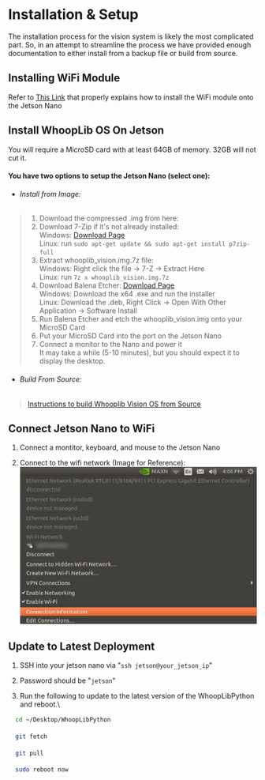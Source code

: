 
# Installation & Setup

The installation process for the vision system is likely the most complicated part. So, in an attempt to streamline the process
we have provided enough documentation to either install from a backup file or build from source.

## Installing WiFi Module

Refer to [This Link](https://kb.vex.com/hc/en-us/articles/360048489132-Installing-the-Intel-Dual-Band-Wi-Fi-and-Antennas-for-VEX-AI) that
properly explains how to install the WiFi module onto the Jetson Nano

## Install WhoopLib OS On Jetson

You will require a MicroSD card with at least 64GB of memory. 32GB will not cut it.

#### You have two options to setup the Jetson Nano (select one):

- ###### Install from Image:
> 1. Download the compressed .img from here:
> 2. Download 7-Zip if it's not already installed:\
> Windows: [Download Page](https://www.7-zip.org/download.html)\
> Linux: run ```sudo apt-get update && sudo apt-get install p7zip-full```
> 3. Extract whooplib_vision.img.7z file:\
> Windows: Right click the file -> 7-Z -> Extract Here\
> Linux: run ```7z x whooplib_vision.img.7z```
> 4. Download Balena Etcher: [Download Page](https://github.com/balena-io/etcher/releases/)\
> Windows: Download the x64 .exe and run the installer\
> Linux: Download the .deb, Right Click -> Open With Other Application -> Software Install
> 5. Run Balena Etcher and etch the whooplib_vision.img onto your MicroSD Card
> 6. Put your MicroSD Card into the port on the Jetson Nano
> 7. Connect a monitor to the Nano and power it\
> It may take a while (5-10 minutes), but you should expect it to display the desktop.

- ###### Build From Source:
> [Instructions to build Whooplib Vision OS from Source](https://docs.google.com/document/d/1R466WGGEFfLnCq74Ui_tFQveaQ1RHnSQTE2j4t9e8I4/edit?usp=sharing)

## Connect Jetson Nano to WiFi

1. Connect a montitor, keyboard, and mouse to the Jetson Nano

2. Connect to the wifi network (Image for Reference):\
![Image](../images/JetsonWifi.png)


## Update to Latest Deployment

1. SSH into your jetson nano via "```ssh jetson@your_jetson_ip```"

2. Password should be "```jetson```"

3. Run the following to update to the latest version of the WhoopLibPython and reboot.\
```bash
  cd ~/Desktop/WhoopLibPython

  git fetch

  git pull

  sudo reboot now
```